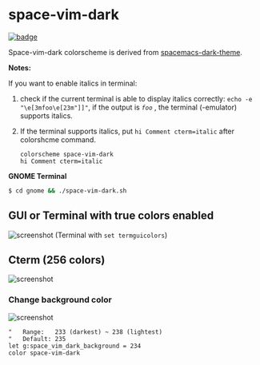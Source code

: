 space-vim-dark
==============
<a href="https://github.com/liuchengxu/space-vim"><img src="https://rawgit.com/liuchengxu/space-vim/master/assets/space-vim-badge.svg" alt="badge"></a>

Space-vim-dark colorscheme is derived from [spacemacs-dark-theme](https://github.com/nashamri/spacemacs-theme).

**Notes:**

If you want to enable italics in terminal:

1. check if the current terminal is able to display italics correctly: `echo -e "\e[3mfoo\e[23m"]]"`, if the output is _`foo`_ , the terminal (-emulator) supports italics.

2. If the terminal supports italics, put `hi Comment cterm=italic` after colorshcme command.

    ```vim
    colorscheme space-vim-dark
    hi Comment cterm=italic
    ```

**GNOME Terminal**

```bash
$ cd gnome && ./space-vim-dark.sh
```

## GUI or Terminal with true colors enabled

![screenshot](https://raw.githubusercontent.com/liuchengxu/img/master/space-vim/space-vim-gui.png)
(Terminal with `set termguicolors`)

## Cterm (256 colors)

![screenshot](https://raw.githubusercontent.com/liuchengxu/img/master/space-vim/space-vim-cterm.png)

### Change background color

![screenshot](https://raw.githubusercontent.com/liuchengxu/img/master/space-vim-dark/space-vim-dark-bg-list.png)

```vim
"   Range:   233 (darkest) ~ 238 (lightest)
"   Default: 235
let g:space_vim_dark_background = 234
color space-vim-dark
```

